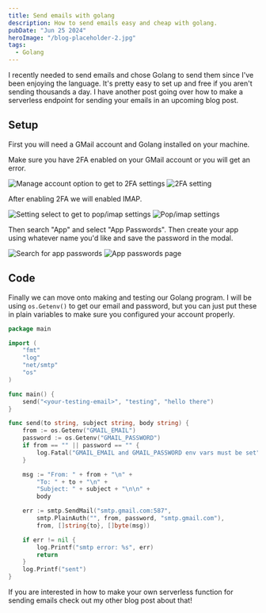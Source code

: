 ```yaml
---
title: Send emails with golang
description: How to send emails easy and cheap with golang.
pubDate: "Jun 25 2024"
heroImage: "/blog-placeholder-2.jpg"
tags:
  - Golang
---
```


I recently needed to send emails and chose Golang to send them since I've been enjoying the language. It's pretty easy to set up and free if you aren't sending thousands a day. I have another post going over how to make a serverless endpoint for sending your emails in an upcoming blog post.

## Setup

First you will need a GMail account and Golang installed on your machine.

Make sure you have 2FA enabled on your GMail account or you will get an error.

![Manage account option to get to 2FA settings](/send-emails-with-golang/manage-account-2fa.png "Manage account option to get to 2FA settings")
![2FA setting](/send-emails-with-golang/2fa.png "2FA setting")

After enabling 2FA we will enabled IMAP.

![Setting select to get to pop/imap settings](/send-emails-with-golang/setting-to-pop-imap.png "Setting select to get to pop/imap settings")
![Pop/imap settings](/send-emails-with-golang/pop-imap.png "Pop/imap settings")

Then search "App" and select "App Passwords". Then create your app using whatever name you'd like and save the password in the modal.

![Search for app passwords](/send-emails-with-golang/search-app-passwords.png "Search for app passwords")
![App passwords page](/send-emails-with-golang/app-password.png "App passwords page")

## Code

Finally we can move onto making and testing our Golang program. I will be using `os.Getenv()` to get our email and password, but you can just put these in plain variables to make sure you configured your account properly.

```go
package main

import (
	"fmt"
	"log"
	"net/smtp"
	"os"
)

func main() {
	send("<your-testing-email>", "testing", "hello there")
}

func send(to string, subject string, body string) {
	from := os.Getenv("GMAIL_EMAIL")
	password := os.Getenv("GMAIL_PASSWORD")
	if from == "" || password == "" {
		log.Fatal("GMAIL_EMAIL and GMAIL_PASSWORD env vars must be set")
	}

	msg := "From: " + from + "\n" +
		"To: " + to + "\n" +
		"Subject: " + subject + "\n\n" +
		body

	err := smtp.SendMail("smtp.gmail.com:587",
		smtp.PlainAuth("", from, password, "smtp.gmail.com"),
		from, []string{to}, []byte(msg))

	if err != nil {
		log.Printf("smtp error: %s", err)
		return
	}
	log.Printf("sent")
}

```

If you are interested in how to make your own serverless function for sending emails check out my other blog post about that!
